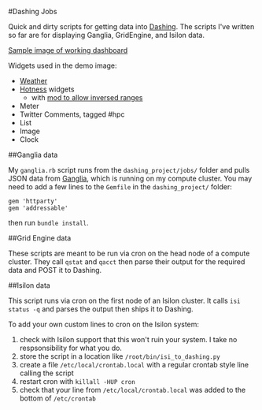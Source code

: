 #Dashing Jobs

Quick and dirty scripts for getting data into [Dashing](http://dashing.io). The scripts I've written so far are for displaying Ganglia, GridEngine, and Isilon data.

[Sample image of working dashboard](https://raw.githubusercontent.com/ssplatt/dashing_jobs/master/dashing_demo.png)

Widgets used in the demo image:

- [Weather](https://gist.github.com/davefp/4990174)
- [Hotness](https://gist.github.com/rowanu/6246149) widgets
  - with [mod to allow inversed ranges](https://gist.github.com/munkius/9209839)
- Meter
- Twitter Comments, tagged #hpc
- List
- Image
- Clock

##Ganglia data

My `ganglia.rb` script runs from the `dashing_project/jobs/` folder and pulls JSON data from [Ganglia](http://ganglia.sourceforge.net/), which is running on my compute cluster. You may need to add a few lines to the `Gemfile` in the `dashing_project/` folder:

```
gem 'httparty'
gem 'addressable'
```
then run `bundle install`.

##Grid Engine data

These scripts are meant to be run via cron on the head node of a compute cluster. They call `qstat` and `qacct` then parse their output for the required data and POST it to Dashing.

##Isilon data

This script runs via cron on the first node of an Isilon cluster. It calls `isi status -q` and parses the output then ships it to Dashing.

To add your own custom lines to cron on the Isilon system:

1. check with Isilon support that this won't ruin your system. I take no respsonsibility for what you do.
1. store the script in a location like `/root/bin/isi_to_dashing.py`
1. create a file `/etc/local/crontab.local` with a regular crontab style line calling the script
1. restart cron with `killall -HUP cron`
1. check that your line from `/etc/local/crontab.local` was added to the bottom of `/etc/crontab`
